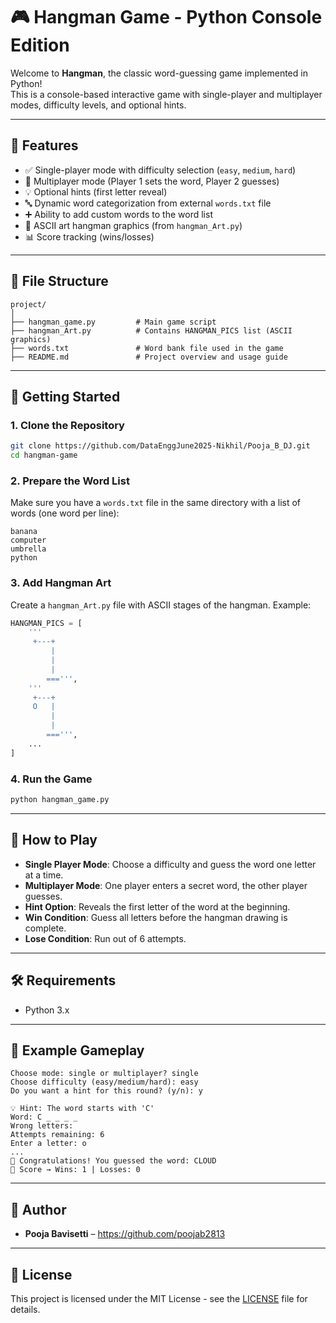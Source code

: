# 🎮 Hangman Game - Python Console Edition

Welcome to **Hangman**, the classic word-guessing game implemented in Python!  
This is a console-based interactive game with single-player and multiplayer modes, difficulty levels, and optional hints.

---

## 📝 Features

- ✅ Single-player mode with difficulty selection (`easy`, `medium`, `hard`)
- 👥 Multiplayer mode (Player 1 sets the word, Player 2 guesses)
- 💡 Optional hints (first letter reveal)
- 🔤 Dynamic word categorization from external `words.txt` file
- ➕ Ability to add custom words to the word list
- 🎨 ASCII art hangman graphics (from `hangman_Art.py`)
- 📊 Score tracking (wins/losses)

---

## 📁 File Structure

```
project/
│
├── hangman_game.py         # Main game script
├── hangman_Art.py          # Contains HANGMAN_PICS list (ASCII graphics)
├── words.txt               # Word bank file used in the game
├── README.md               # Project overview and usage guide
```

---

## 🚀 Getting Started

### 1. Clone the Repository

```bash
git clone https://github.com/DataEnggJune2025-Nikhil/Pooja_B_DJ.git
cd hangman-game
```

### 2. Prepare the Word List

Make sure you have a `words.txt` file in the same directory with a list of words (one word per line):

```
banana
computer
umbrella
python
```

### 3. Add Hangman Art

Create a `hangman_Art.py` file with ASCII stages of the hangman. Example:

```python
HANGMAN_PICS = [
    '''
     +---+
         |
         |
         |
        ===''',
    '''
     +---+
     O   |
         |
         |
        ===''',
    ...
]
```

### 4. Run the Game

```bash
python hangman_game.py
```

---

## 🧠 How to Play

- **Single Player Mode**: Choose a difficulty and guess the word one letter at a time.
- **Multiplayer Mode**: One player enters a secret word, the other player guesses.
- **Hint Option**: Reveals the first letter of the word at the beginning.
- **Win Condition**: Guess all letters before the hangman drawing is complete.
- **Lose Condition**: Run out of 6 attempts.

---

## 🛠 Requirements

- Python 3.x

---

## 📌 Example Gameplay

```
Choose mode: single or multiplayer? single
Choose difficulty (easy/medium/hard): easy
Do you want a hint for this round? (y/n): y

💡 Hint: The word starts with 'C'
Word: C _ _ _ _
Wrong letters:
Attempts remaining: 6
Enter a letter: o
...
🎉 Congratulations! You guessed the word: CLOUD
🏁 Score → Wins: 1 | Losses: 0
```

---

## 👥 Author

- **Pooja Bavisetti** – https://github.com/poojab2813

---

## 📄 License

This project is licensed under the MIT License - see the [LICENSE](LICENSE) file for details.
